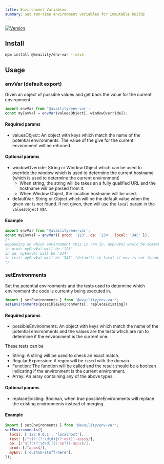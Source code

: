 ```yaml
---
title: Environment Variables
summary: Get run-time environment variables for immutable builds
---
```


[![Version](https://img.shields.io/npm/v/@availity/env-var.svg?style=for-the-badge)](https://www.npmjs.com/package/@availity/env-var)

## Install

```bash
npm install @availity/env-var --save
```

## Usage

### envVar (default export)

Given an object of possible values and get back the value for the current environment.

```js
import envVar from '@availity/env-var';
const myEnvVal = envVar(valuesObject[, windowOverride]);
```

#### Required params

- valuesObject: An object with keys which match the name of the potential environments. The value of the give for the current environment will be returned

#### Optional params

- windowOverride: String or Window Object which can be used to override the window which is used to determine the current hostname (which is used to determine the current environment)
  - When string, the string will be takes an a fully qualified URL and the hostname will be parsed from it.
  - When Window Object, the location hostname will be used.
- defaultVar: String or Object which will be the default value when the given var is not found. If not given, then
  will use the `local` param in the `valuesObject` var.

#### Example

```js
import envVar from '@availity/env-var';
const myEnvVal = envVar({ prod: '123', qa: '234', local: '345' });
/*
depending on which environment this is ran in, myEnvVal would be something different
in prod: myEnvVal will be '123'
in qa: myEnvVal will be '234'
in test: myEnvVal will be '345' (defaults to local if env is not found)
*/
```

### setEnvironments

Set the potential environments and the tests used to determine which environment the code is currently being executed in.

```js
import { setEnvironments } from '@availity/env-var';
setEnvironments(possibleEnvironments[, replaceExisting])
```

#### Required params

- possibleEnvironments: An object with keys which match the name of the potential environments and the values are the tests which are ran to determine if the environment is the current one.

These tests can be

- String: A string will be used to check an exact match.
- Regular Expression: A regex will be `test`d with the domain.
- Function: The function will be called and the result should be a boolean indicating if the environment is the current environment.
- Array: An array containing any of the above types.

#### Optional params

- replaceExisting: Boolean, when true possibleEnvironments will replace the existing environments instead of merging.

#### Example

```js
import { setEnvironments } from '@availity/env-var';
setEnvironments({
  local: ['127.0.0.1', 'localhost'],
  test: [/^t(?:(?:\d\d)|(?:est))-apps$/],
  qa: [/^q(?:(?:\d\d)|(?:ap?))-apps$/],
  prod: [/^apps$/],
  myEnv: ['custom-stuff-here'],
});
```
